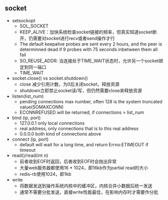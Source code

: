 ## socket
- setsockopt
    - SOL_SOCKET
    - KEEP_ALIVE：加快系统检查socket链接的频率，但真实知道socket断开，仍需要对socket进行recv或者send操作才行
    - The default keepalive probes are sent every 2 hours, and the peer is determinned dead if 9 probes with 75 seconds inbetween them all fail
    - SO_REUSE_ADDR: 当连接处于TIME_WAIT状态时，允许另一个socket绑定到同一端口
    - TIME_WAIT
- socket.close() vs socket.shutdown()
    - close 减少引用计数，为0后关闭socket，释放资源
    - shutdown立即禁止socket读/写，但仍然需要close来释放资源
- listen(list_num)
    - pending connections max number, often 128 is the system truncated value(SOMAXCONN)
    - ECONNREFUSED will be returned, if connections > list_num
- bind (ip, port)
    - 127.0.0.1 only local connections
    - real address, only connections that is to this real address
    - 0.0.0.0 both kind of connections above
- connect (ip, port)
    - default will wait for a long time, and return Errno:ETIMEOUT if timeout
- read()/read(int n)
    - 前者收到EOF时返回，后者收到EOF时会抛出异常
    - 大量web服务器都使用16 * 1024，即16kb作为partial read的大小
    - redis-rb使用1024，即1kb
- write
    - 将数据发送到操作系统内核中的缓冲区，内核合并小数据后统一发送
    - 通常不需要分批发送，直接write性能最佳，在影响内存时才需要作分批